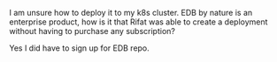 I am unsure how to deploy it to my k8s cluster. EDB by nature is an enterprise product, how is it that Rifat was able to create a deployment without having to purchase any subscription? 

Yes I did have to sign up for EDB repo. 